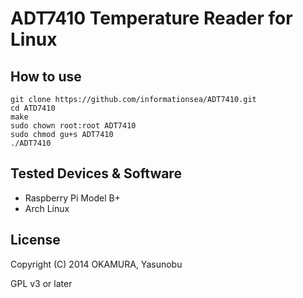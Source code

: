 ADT7410 Temperature Reader for Linux
====================================

How to use
----------

```
git clone https://github.com/informationsea/ADT7410.git
cd ATD7410
make
sudo chown root:root ADT7410
sudo chmod gu+s ADT7410
./ADT7410
```

Tested Devices & Software
--------------

* Raspberry Pi Model B+
* Arch Linux

License
-------

Copyright (C) 2014 OKAMURA, Yasunobu

GPL v3 or later


